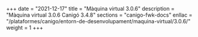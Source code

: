 +++
date        = "2021-12-17"
title       = "Màquina virtual 3.0.6"
description = "Màquina virtual 3.0.6 Canigó 3.4.8"
sections    = "canigo-fwk-docs"
enllac		= "/plataformes/canigo/entorn-de-desenvolupament/maquina-virtual/3.0.6/"
weight		= 1
+++
